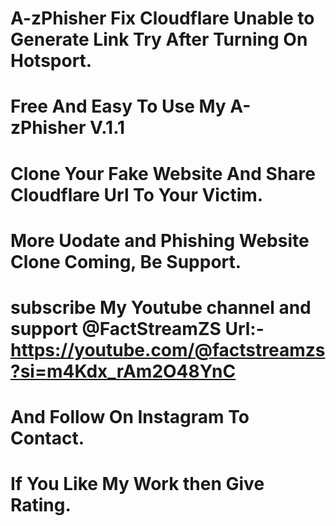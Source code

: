 
# A-zPhisher Fix Cloudflare Unable to Generate Link Try After Turning On Hotsport.
# Free And Easy To Use My A-zPhisher V.1.1
# Clone Your Fake Website And Share Cloudflare Url To Your Victim.
# More Uodate and Phishing Website Clone Coming, Be Support.
# subscribe My Youtube channel and support @FactStreamZS  Url:- https://youtube.com/@factstreamzs?si=m4Kdx_rAm2O48YnC
# And Follow On Instagram To Contact.


# If You Like My Work then Give Rating.
